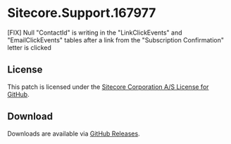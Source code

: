 # Sitecore.Support.167977
[FIX] Null &quot;ContactId&quot; is writing in the &quot;LinkClickEvents&quot; and &quot;EmailClickEvents&quot; tables after a link from the &quot;Subscription Confirmation&quot; letter is clicked

## License  
This patch is licensed under the [Sitecore Corporation A/S License for GitHub](https://github.com/sitecoresupport/Sitecore.Support.167977/blob/master/LICENSE).  

## Download  
Downloads are available via [GitHub Releases](https://github.com/sitecoresupport/Sitecore.Support.167977/releases).  
